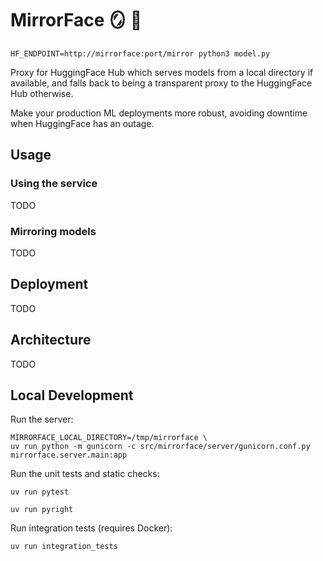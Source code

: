 # MirrorFace 🪞 🤗

`HF_ENDPOINT=http://mirrorface:port/mirror python3 model.py`

Proxy for HuggingFace Hub which serves models from a local directory if available, and falls back to being a transparent proxy to the HuggingFace Hub otherwise.

Make your production ML deployments more robust, avoiding downtime when HuggingFace has an outage.

## Usage

### Using the service

TODO

### Mirroring models

TODO

## Deployment

TODO

## Architecture

TODO

## Local Development

Run the server:

```shell
MIRRORFACE_LOCAL_DIRECTORY=/tmp/mirrorface \
uv run python -m gunicorn -c src/mirrorface/server/gunicorn.conf.py mirrorface.server.main:app
```

Run the unit tests and static checks:

```shell
uv run pytest

uv run pyright
```

Run integration tests (requires Docker):

```shell
uv run integration_tests
```
